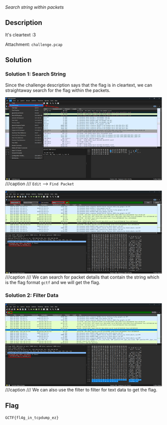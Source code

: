 *Search string within packets*

## Description
It's cleartext :3

Attachment: `challenge.pcap`

## Solution
### Solution 1: Search String
Since the challenge description says that the flag is in cleartext, we can straightaway search for the flag within the packets.

![](wireshark-1-1.png)
///caption
///
`Edit` --> `Find Packet`


![](wireshark-1-2.png)
///caption
///
We can search for packet details that contain the string which is the flag format `gctf` and we will get the flag. 

### Solution 2: Filter Data
![](wireshark-1-3.png)
///caption
///
We can also use the filter to filter for text data to get the flag.

## Flag
`GCTF{fl4g_in_tcpdump_ez}`